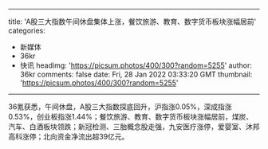 
---
title: 'A股三大指数午间休盘集体上涨，餐饮旅游、教育、数字货币板块涨幅居前'
categories: 
 - 新媒体
 - 36kr
 - 快讯
headimg: 'https://picsum.photos/400/300?random=5255'
author: 36kr
comments: false
date: Fri, 28 Jan 2022 03:33:20 GMT
thumbnail: 'https://picsum.photos/400/300?random=5255'
---

<div>   
36氪获悉，午间休盘，A股三大指数探底回升，沪指涨0.05%，深成指涨0.53%，创业板指涨1.44%；餐饮旅游、教育、数字货币板块涨幅居前，煤炭、汽车、白酒板块领跌；新冠检测、三胎概念股走强，九安医疗涨停，爱婴室、沐邦高科涨停；北向资金净流出超39亿元。  
</div>
            